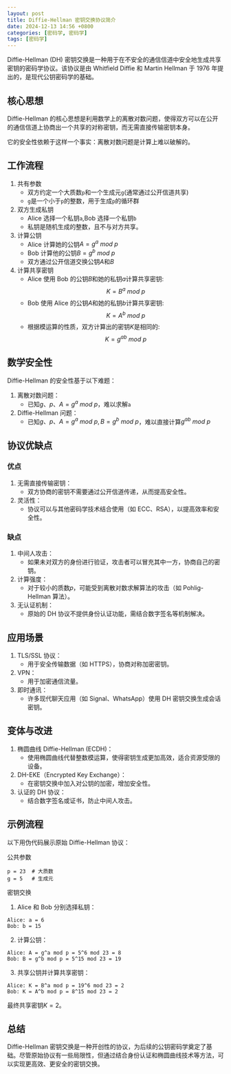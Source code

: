 ```yaml
---
layout: post
title: Diffie-Hellman 密钥交换协议简介
date: 2024-12-13 14:56 +0800
categories: [密码学, 密码学]
tags: [密码学]
---
```


Diffie-Hellman (DH) 密钥交换是一种用于在不安全的通信信道中安全地生成共享密钥的密码学协议。该协议是由 Whitfield Diffie 和 Martin Hellman 于 1976 年提出的，是现代公钥密码学的基础。

## 核心思想
Diffie-Hellman 的核心思想是利用数学上的离散对数问题，使得双方可以在公开的通信信道上协商出一个共享的对称密钥，而无需直接传输密钥本身。

它的安全性依赖于这样一个事实：离散对数问题是计算上难以破解的。

## 工作流程
1. 共有参数
    * 双方约定一个大质数`p`和一个生成元`g`(通常通过公开信道共享)
    * `g`是一个小于`p`的整数，用于生成`p`的循环群
2. 双方生成私钥
    * Alice 选择一个私钥`a`,Bob 选择一个私钥`b`
    * 私钥是随机生成的整数，且不与对方共享。
3. 计算公钥
    * Alice 计算她的公钥$A=g^a\ mod\ p$
    * Bob 计算他的公钥$B=g^b\ mod\ p$
    * 双方通过公开信道交换公钥$A$和$B$
4. 计算共享密钥
    * Alice 使用 Bob 的公钥$B$和她的私钥$a$计算共享密钥:
    $$K = B^a\ mod\ p$$
    * Bob 使用 Alice 的公钥$A$和她的私钥$b$计算共享密钥:
    $$K = A^b\ mod\ p$$
    * 根据模运算的性质，双方计算出的密钥$K$是相同的:
    $$K = g^{ab}\ mod\ p$$

## 数学安全性
Diffie-Hellman 的安全性基于以下难题：

1. 离散对数问题：
    * 已知$g、p、A=g^a\ mod\ p$，难以求解`a`
2. Diffie-Hellman 问题：
    * 已知$g、p、A=g^a\ mod\ p, B=g^b\ mod\ p$，难以直接计算$g^{ab}\ mod\ p$

## 协议优缺点
### 优点
1. 无需直接传输密钥：
    * 双方协商的密钥不需要通过公开信道传递，从而提高安全性。
2. 灵活性：
    * 协议可以与其他密码学技术结合使用（如 ECC、RSA），以提高效率和安全性。

### 缺点
1. 中间人攻击：
    * 如果未对双方的身份进行验证，攻击者可以冒充其中一方，协商自己的密钥。
2. 计算强度：
    * 对于较小的质数𝑝，可能受到离散对数求解算法的攻击（如 Pohlig-Hellman 算法）。
3. 无认证机制：
    * 原始的 DH 协议不提供身份认证功能，需结合数字签名等机制解决。

## 应用场景
1. TLS/SSL 协议：
    * 用于安全传输数据（如 HTTPS），协商对称加密密钥。
2. VPN：
    * 用于加密通信流量。
3. 即时通讯：
    * 许多现代聊天应用（如 Signal、WhatsApp）使用 DH 密钥交换生成会话密钥。


## 变体与改进
1. 椭圆曲线 Diffie-Hellman (ECDH)：
    * 使用椭圆曲线代替整数模运算，使得密钥生成更加高效，适合资源受限的设备。
2. DH-EKE（Encrypted Key Exchange）：
    * 在密钥交换中加入对公钥的加密，增加安全性。
3. 认证的 DH 协议：
    * 结合数字签名或证书，防止中间人攻击。

## 示例流程
以下用伪代码展示原始 Diffie-Hellman 协议：

公共参数
```plaintext
p = 23  # 大质数
g = 5   # 生成元
```
密钥交换
1. Alice 和 Bob 分别选择私钥：

```plaintext
Alice: a = 6
Bob: b = 15
```

2. 计算公钥：

```plaintext
Alice: A = g^a mod p = 5^6 mod 23 = 8
Bob: B = g^b mod p = 5^15 mod 23 = 19
```
3. 共享公钥并计算共享密钥：

```plaintext
Alice: K = B^a mod p = 19^6 mod 23 = 2
Bob: K = A^b mod p = 8^15 mod 23 = 2
```
最终共享密钥$K=2$。

## 总结
Diffie-Hellman 密钥交换是一种开创性的协议，为后续的公钥密码学奠定了基础。尽管原始协议有一些局限性，但通过结合身份认证和椭圆曲线技术等方法，可以实现更高效、更安全的密钥交换。